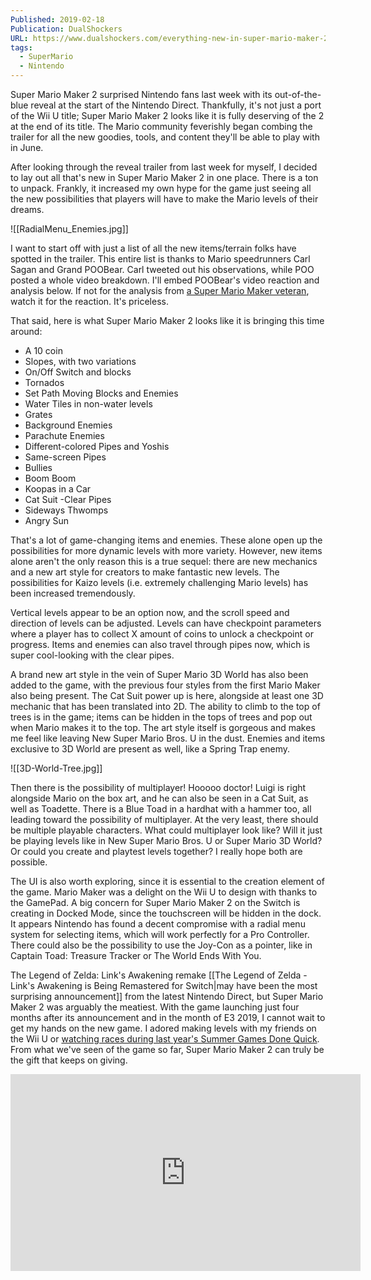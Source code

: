```yaml
---
Published: 2019-02-18
Publication: DualShockers
URL: https://www.dualshockers.com/everything-new-in-super-mario-maker-2-switch/
tags:
  - SuperMario
  - Nintendo
---
```

Super Mario Maker 2 surprised Nintendo fans last week with its out-of-the-blue reveal at the start of the Nintendo Direct. Thankfully, it's not just a port of the Wii U title; Super Mario Maker 2 looks like it is fully deserving of the 2 at the end of its title. The Mario community feverishly began combing the trailer for all the new goodies, tools, and content they'll be able to play with in June.

After looking through the reveal trailer from last week for myself, I decided to lay out all that's new in Super Mario Maker 2 in one place. There is a ton to unpack. Frankly, it increased my own hype for the game just seeing all the new possibilities that players will have to make the Mario levels of their dreams.

![[RadialMenu_Enemies.jpg]]

I want to start off with just a list of all the new items/terrain folks have spotted in the trailer. This entire list is thanks to Mario speedrunners Carl Sagan and Grand POOBear. Carl tweeted out his observations, while POO posted a whole video breakdown. I'll embed POOBear's video reaction and analysis below. If not for the analysis from [a Super Mario Maker veteran](https://maxfrequency.net/2021/10/22/btp-06/), watch it for the reaction. It's priceless.

That said, here is what Super Mario Maker 2 looks like it is bringing this time around:

- A 10 coin
- Slopes, with two variations
- On/Off Switch and blocks
- Tornados
- Set Path Moving Blocks and Enemies
- Water Tiles in non-water levels
- Grates
- Background Enemies
- Parachute Enemies
- Different-colored Pipes and Yoshis
- Same-screen Pipes
- Bullies
- Boom Boom
- Koopas in a Car
- Cat Suit
 -Clear Pipes
- Sideways Thwomps
- Angry Sun

That's a lot of game-changing items and enemies. These alone open up the possibilities for more dynamic levels with more variety. However, new items alone aren't the only reason this is a true sequel: there are new mechanics and a new art style for creators to make fantastic new levels. The possibilities for Kaizo levels (i.e. extremely challenging Mario levels) has been increased tremendously.

Vertical levels appear to be an option now, and the scroll speed and direction of levels can be adjusted.  Levels can have checkpoint parameters where a player has to collect X amount of coins to unlock a checkpoint or progress. Items and enemies can also travel through pipes now, which is super cool-looking with the clear pipes.

A brand new art style in the vein of Super Mario 3D World has also been added to the game, with the previous four styles from the first Mario Maker also being present. The Cat Suit power up is here, alongside at least one 3D mechanic that has been translated into 2D. The ability to climb to the top of trees is in the game; items can be hidden in the tops of trees and pop out when Mario makes it to the top. The art style itself is gorgeous and makes me feel like leaving New Super Mario Bros. U in the dust. Enemies and items exclusive to 3D World are present as well, like a Spring Trap enemy.

![[3D-World-Tree.jpg]]

Then there is the possibility of multiplayer! Hooooo doctor! Luigi is right alongside Mario on the box art, and he can also be seen in a Cat Suit, as well as Toadette. There is a Blue Toad in a hardhat with a hammer too, all leading toward the possibility of multiplayer. At the very least, there should be multiple playable characters. What could multiplayer look like? Will it just be playing levels like in New Super Mario Bros. U or Super Mario 3D World? Or could you create and playtest levels together? I really hope both are possible.

The UI is also worth exploring, since it is essential to the creation element of the game. Mario Maker was a delight on the Wii U to design with thanks to the GamePad. A big concern for Super Mario Maker 2 on the Switch is creating in Docked Mode, since the touchscreen will be hidden in the dock. It appears Nintendo has found a decent compromise with a radial menu system for selecting items, which will work perfectly for a Pro Controller. There could also be the possibility to use the Joy-Con as a pointer, like in Captain Toad: Treasure Tracker or The World Ends With You.

The Legend of Zelda: Link's Awakening remake [[The Legend of Zelda - Link's Awakening is Being Remastered for Switch|may have been the most surprising announcement]] from the latest Nintendo Direct, but Super Mario Maker 2 was arguably the meatiest. With the game launching just four months after its announcement and in the month of E3 2019, I cannot wait to get my hands on the new game. I adored making levels with my friends on the Wii U or [watching races during last year's Summer Games Done Quick](https://youtube.com/watch?v=PLJ4WDhlJ-o&t=74). From what we've seen of the game so far, Super Mario Maker 2 can truly be the gift that keeps on giving.

<div class=iframe-container><iframe width="560" height="315" src="https://www.youtube-nocookie.com/embed/OxuRf1DUUU4?si=i_qSN5bZhcEJ1c2H" title="YouTube video player" frameborder="0" allow="accelerometer; autoplay; clipboard-write; encrypted-media; gyroscope; picture-in-picture; web-share" allowfullscreen></iframe>
</div>